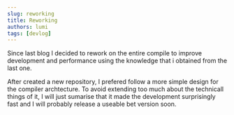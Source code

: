 ```yaml
---
slug: reworking
title: Reworking
authors: lumi
tags: [devlog]
---
```


Since last blog I decided to rework on the entire compile to improve
development and performance using the knowledge that i obtained from
the last one.

<!-- truncate -->

After created a new repository, I prefered follow a more simple design
for the compiler archtecture. To avoid extending too much about the
technicall things of it, I will just sumarise that it made the development
surprisingly fast and I will probably release a useable bet version soon.


